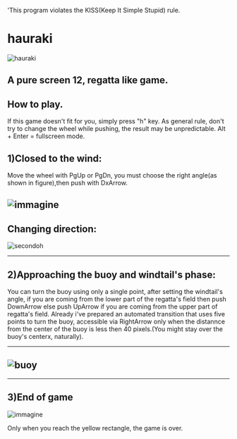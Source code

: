 'This program violates the KISS(Keep It Simple Stupid) rule.

# hauraki
![hauraki](https://github.com/cirillistefano/hauraki/assets/56515908/e5282a4e-977f-4045-9c45-b4d770ce3fbd)

A pure screen 12, regatta like game.
-------------------------------------------------------------------------------
How to play.
-------------------------------------------------
If this game doesn't fit for you, simply press "h" key. As general rule, don't try to change the wheel while pushing, the result may be unpredictable. Alt + Enter = fullscreen mode.

1)Closed to the wind:
---------------------------------------------
Move the wheel with PgUp or PgDn, you must choose the right angle(as shown in figure),then push with DxArrow.

![immagine](https://github.com/cirillistefano/hauraki/assets/56515908/44ee37c5-eceb-4148-aa8a-bdd0589e1bac)
-----------------------------------------------------------------------
Changing direction:
---------------------------------------------------------------
![secondoh](https://github.com/cirillistefano/hauraki/assets/56515908/1ec9a745-d967-42b8-a272-b0b442f1bfcd)

-----------------------------------------------------------------------
2)Approaching the buoy and windtail's phase:
--------------------------------------------------------
You can turn the buoy using only a single point, after setting the windtail's angle, if you are coming from the lower part of the regatta's field then push DownArrow else push UpArrow if you are coming from the upper part of regatta's field.
Already i've prepared an automated transition that uses five points to turn the buoy, accessible via RightArrow only when the distannce from the center of the buoy is less then 40 pixels.(You might stay over the buoy's centerx, naturally). 

---------------------------------------------------------------
![buoy](https://github.com/cirillistefano/hauraki/assets/56515908/63ff928c-0eb9-4c5a-8cc1-64f66518166d)
----------------------------------------------------


-------------------------------
3)End of game
------------------------
![immagine](https://github.com/cirillistefano/hauraki/assets/56515908/9ce2ac84-1909-40a0-9121-067a0382bf4f)

Only when you reach the yellow rectangle, the game is over.
